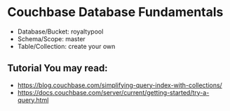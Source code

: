 # Couchbase Database Fundamentals

* Database/Bucket: royaltypool
* Schema/Scope: master
* Table/Collection: create your own

## Tutorial You may read:
* https://blog.couchbase.com/simplifying-query-index-with-collections/
* https://docs.couchbase.com/server/current/getting-started/try-a-query.html
